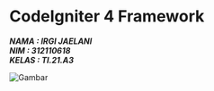 # CodeIgniter 4 Framework

***NAMA : IRGI JAELANI*** <br/>
***NIM : 312110618*** <br/>
***KELAS : TI.21.A3*** <br/>

<img src="layout.png" alt="Gambar" style="max-width:250px;">
